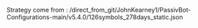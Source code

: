 Strategy come from : /direct_from_git/JohnKearney1/PassivBot-Configurations-main/v5.4.0/126symbols_278days_static.json